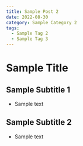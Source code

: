 ```yaml
---
title: Sample Post 2
date: 2022-08-30
category: Sample Category 2
tags:
  - Sample Tag 2
  - Sample Tag 3
---
```


# Sample Title

## Sample Subtitle 1

- Sample text

## Sample Subtitle 2

- Sample text
